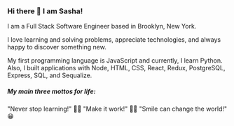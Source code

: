 ### Hi there 👋 I am Sasha! 

I am a Full Stack Software Engineer based in Brooklyn, New York. 

I love learning and solving problems, appreciate technologies, and always happy to discover something new.

My first programming language is JavaScript and currently, I learn Python.
Also, I built applications with Node, HTML, CSS, React, Redux, PostgreSQL, Express, SQL, and Sequalize.

##### My main three mottos for life:
"Never stop learning!" 🧐🔭
"Make it work!" 👍🏼
"Smile can change the world!" 😁

<!--
**AleksandraBard/AleksandraBard** is a ✨ _special_ ✨ repository because its `README.md` (this file) appears on your GitHub profile.

Here are some ideas to get you started:

- 🔭 I’m currently working on ...
- 🌱 I’m currently learning ...
- 👯 I’m looking to collaborate on ...
- 🤔 I’m looking for help with ...
- 💬 Ask me about ...
- 📫 How to reach me: ...
- 😄 Pronouns: ...
- ⚡ Fun fact: ...
-->

